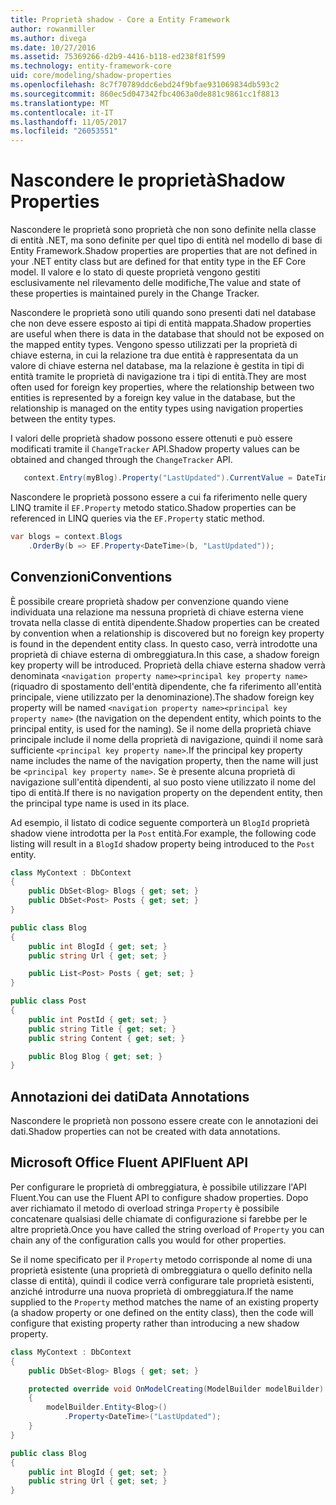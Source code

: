 ```yaml
---
title: Proprietà shadow - Core a Entity Framework
author: rowanmiller
ms.author: divega
ms.date: 10/27/2016
ms.assetid: 75369266-d2b9-4416-b118-ed238f81f599
ms.technology: entity-framework-core
uid: core/modeling/shadow-properties
ms.openlocfilehash: 8c7f70789ddc6ebd24f9bfae931069834db593c2
ms.sourcegitcommit: 860ec5d047342fbc4063a0de881c9861cc1f8813
ms.translationtype: MT
ms.contentlocale: it-IT
ms.lasthandoff: 11/05/2017
ms.locfileid: "26053551"
---
```

# <a name="shadow-properties"></a><span data-ttu-id="ea15b-102">Nascondere le proprietà</span><span class="sxs-lookup"><span data-stu-id="ea15b-102">Shadow Properties</span></span>

<span data-ttu-id="ea15b-103">Nascondere le proprietà sono proprietà che non sono definite nella classe di entità .NET, ma sono definite per quel tipo di entità nel modello di base di Entity Framework.</span><span class="sxs-lookup"><span data-stu-id="ea15b-103">Shadow properties are properties that are not defined in your .NET entity class but are defined for that entity type in the EF Core model.</span></span> <span data-ttu-id="ea15b-104">Il valore e lo stato di queste proprietà vengono gestiti esclusivamente nel rilevamento delle modifiche,</span><span class="sxs-lookup"><span data-stu-id="ea15b-104">The value and state of these properties is maintained purely in the Change Tracker.</span></span>

<span data-ttu-id="ea15b-105">Nascondere le proprietà sono utili quando sono presenti dati nel database che non deve essere esposto ai tipi di entità mappata.</span><span class="sxs-lookup"><span data-stu-id="ea15b-105">Shadow properties are useful when there is data in the database that should not be exposed on the mapped entity types.</span></span> <span data-ttu-id="ea15b-106">Vengono spesso utilizzati per la proprietà di chiave esterna, in cui la relazione tra due entità è rappresentata da un valore di chiave esterna nel database, ma la relazione è gestita in tipi di entità tramite le proprietà di navigazione tra i tipi di entità.</span><span class="sxs-lookup"><span data-stu-id="ea15b-106">They are most often used for foreign key properties, where the relationship between two entities is represented by a foreign key value in the database, but the relationship is managed on the entity types using navigation properties between the entity types.</span></span>

<span data-ttu-id="ea15b-107">I valori delle proprietà shadow possono essere ottenuti e può essere modificati tramite il `ChangeTracker` API.</span><span class="sxs-lookup"><span data-stu-id="ea15b-107">Shadow property values can be obtained and changed through the `ChangeTracker` API.</span></span>

``` csharp
   context.Entry(myBlog).Property("LastUpdated").CurrentValue = DateTime.Now;
```

<span data-ttu-id="ea15b-108">Nascondere le proprietà possono essere a cui fa riferimento nelle query LINQ tramite il `EF.Property` metodo statico.</span><span class="sxs-lookup"><span data-stu-id="ea15b-108">Shadow properties can be referenced in LINQ queries via the `EF.Property` static method.</span></span>

``` csharp
var blogs = context.Blogs
    .OrderBy(b => EF.Property<DateTime>(b, "LastUpdated"));
```

## <a name="conventions"></a><span data-ttu-id="ea15b-109">Convenzioni</span><span class="sxs-lookup"><span data-stu-id="ea15b-109">Conventions</span></span>

<span data-ttu-id="ea15b-110">È possibile creare proprietà shadow per convenzione quando viene individuata una relazione ma nessuna proprietà di chiave esterna viene trovata nella classe di entità dipendente.</span><span class="sxs-lookup"><span data-stu-id="ea15b-110">Shadow properties can be created by convention when a relationship is discovered but no foreign key property is found in the dependent entity class.</span></span> <span data-ttu-id="ea15b-111">In questo caso, verrà introdotte una proprietà di chiave esterna di ombreggiatura.</span><span class="sxs-lookup"><span data-stu-id="ea15b-111">In this case, a shadow foreign key property will be introduced.</span></span> <span data-ttu-id="ea15b-112">Proprietà della chiave esterna shadow verrà denominata `<navigation property name><principal key property name>` (riquadro di spostamento dell'entità dipendente, che fa riferimento all'entità principale, viene utilizzato per la denominazione).</span><span class="sxs-lookup"><span data-stu-id="ea15b-112">The shadow foreign key property will be named `<navigation property name><principal key property name>` (the navigation on the dependent entity, which points to the principal entity, is used for the naming).</span></span> <span data-ttu-id="ea15b-113">Se il nome della proprietà chiave principale include il nome della proprietà di navigazione, quindi il nome sarà sufficiente `<principal key property name>`.</span><span class="sxs-lookup"><span data-stu-id="ea15b-113">If the principal key property name includes the name of the navigation property, then the name will just be `<principal key property name>`.</span></span> <span data-ttu-id="ea15b-114">Se è presente alcuna proprietà di navigazione sull'entità dipendenti, al suo posto viene utilizzato il nome del tipo di entità.</span><span class="sxs-lookup"><span data-stu-id="ea15b-114">If there is no navigation property on the dependent entity, then the principal type name is used in its place.</span></span>

<span data-ttu-id="ea15b-115">Ad esempio, il listato di codice seguente comporterà un `BlogId` proprietà shadow viene introdotta per la `Post` entità.</span><span class="sxs-lookup"><span data-stu-id="ea15b-115">For example, the following code listing will result in a `BlogId` shadow property being introduced to the `Post` entity.</span></span>

<!-- [!code-csharp[Main](samples/core/Modeling/Conventions/Samples/ShadowForeignKey.cs)] -->
``` csharp
class MyContext : DbContext
{
    public DbSet<Blog> Blogs { get; set; }
    public DbSet<Post> Posts { get; set; }
}

public class Blog
{
    public int BlogId { get; set; }
    public string Url { get; set; }

    public List<Post> Posts { get; set; }
}

public class Post
{
    public int PostId { get; set; }
    public string Title { get; set; }
    public string Content { get; set; }

    public Blog Blog { get; set; }
}
```

## <a name="data-annotations"></a><span data-ttu-id="ea15b-116">Annotazioni dei dati</span><span class="sxs-lookup"><span data-stu-id="ea15b-116">Data Annotations</span></span>

<span data-ttu-id="ea15b-117">Nascondere le proprietà non possono essere create con le annotazioni dei dati.</span><span class="sxs-lookup"><span data-stu-id="ea15b-117">Shadow properties can not be created with data annotations.</span></span>

## <a name="fluent-api"></a><span data-ttu-id="ea15b-118">Microsoft Office Fluent API</span><span class="sxs-lookup"><span data-stu-id="ea15b-118">Fluent API</span></span>

<span data-ttu-id="ea15b-119">Per configurare le proprietà di ombreggiatura, è possibile utilizzare l'API Fluent.</span><span class="sxs-lookup"><span data-stu-id="ea15b-119">You can use the Fluent API to configure shadow properties.</span></span> <span data-ttu-id="ea15b-120">Dopo aver richiamato il metodo di overload stringa `Property` è possibile concatenare qualsiasi delle chiamate di configurazione si farebbe per le altre proprietà.</span><span class="sxs-lookup"><span data-stu-id="ea15b-120">Once you have called the string overload of `Property` you can chain any of the configuration calls you would for other properties.</span></span>

<span data-ttu-id="ea15b-121">Se il nome specificato per il `Property` metodo corrisponde al nome di una proprietà esistente (una proprietà di ombreggiatura o quello definito nella classe di entità), quindi il codice verrà configurare tale proprietà esistenti, anziché introdurre una nuova proprietà di ombreggiatura.</span><span class="sxs-lookup"><span data-stu-id="ea15b-121">If the name supplied to the `Property` method matches the name of an existing property (a shadow property or one defined on the entity class), then the code will configure that existing property rather than introducing a new shadow property.</span></span>

<!-- [!code-csharp[Main](samples/core/Modeling/FluentAPI/Samples/ShadowProperty.cs?highlight=7,8)] -->
``` csharp
class MyContext : DbContext
{
    public DbSet<Blog> Blogs { get; set; }

    protected override void OnModelCreating(ModelBuilder modelBuilder)
    {
        modelBuilder.Entity<Blog>()
            .Property<DateTime>("LastUpdated");
    }
}

public class Blog
{
    public int BlogId { get; set; }
    public string Url { get; set; }
}
```
